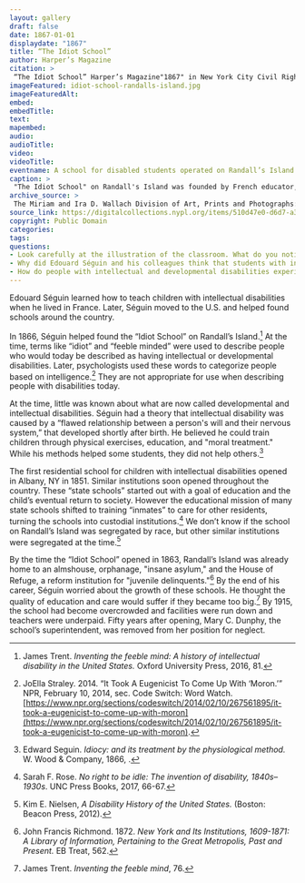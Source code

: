 ```yaml
--- 
layout: gallery
draft: false
date: 1867-01-01
displaydate: "1867"
title: “The Idiot School”
author: Harper’s Magazine
citation: >
 “The Idiot School” Harper’s Magazine"1867" in New York City Civil Rights History Project, Accessed: [Month Day, Year], https://nyccivilrightshistory.org/site-preview/gallery/idiot-school-randalls-island.
imageFeatured: idiot-school-randalls-island.jpg
imageFeaturedAlt: 
embed: 
embedTitle: 
text: 
mapembed: 
audio: 
audioTitle: 
video: 
videoTitle: 
eventname: A school for disabled students operated on Randall’s Island. 
caption: >
 "The Idiot School" on Randall's Island was founded by French educator, Édouard Séguin in 1867. The school was designed for students with intellectual and developmental disabilities.
archive_source: >
 The Miriam and Ira D. Wallach Division of Art, Prints and Photographs: Picture Collection, The New York Public Library. "The idiot school" The New York Public Library Digital Collections. 1867.
source_link: https://digitalcollections.nypl.org/items/510d47e0-d6d7-a3d9-e040-e00a18064a99
copyright: Public Domain
categories: 
tags: 
questions: 
- Look carefully at the illustration of the classroom. What do you notice about who is there and what they are doing? What do you notice about the classroom space? How does it compare to your classrooms today? What questions do you have about this image? 
- Why did Edouard Séguin and his colleagues think that students with intellectual and physical disabilities needed to go to school away from their families and communities? Do you agree with their ideas? 
- How do people with intellectual and developmental disabilities experience school today? How is their experience similar to the school on Randall’s Island? How is it different?
--- 
```


Edouard Séguin learned how to teach children with intellectual disabilities when he lived in France. Later, Séguin moved to the U.S. and helped found schools around the country.

In 1866, Séguin helped found the “Idiot School” on Randall’s Island.[^1] At the time, terms like “idiot” and “feeble minded” were used to describe people who would today be described as having intellectual or developmental disabilities. Later, psychologists used these words to categorize people based on intelligence.[^2] They are not appropriate for use when describing people with disabilities today.

At the time, little was known about what are now called developmental and intellectual disabilities. Séguin had a theory that intellectual disability was caused by a “flawed relationship between a person's will and their nervous system,” that developed shortly after birth. He believed he could train children through physical exercises, education, and "moral treatment." While his methods helped some students, they did not help others.[^3]

The first residential school for children with intellectual disabilities opened in Albany, NY in 1851. Similar institutions soon opened throughout the country.  These “state schools” started out with a goal of education and the child’s eventual return to society. However the educational mission of many state schools shifted to training “inmates” to care for other residents, turning the schools into custodial institutions.[^4] We don’t know if the school on Randall’s Island was segregated by race, but other similar institutions were segregated at the time.[^5]  

By the time the “Idiot School” opened in 1863, Randall’s Island was already home to an almshouse, orphanage, "insane asylum," and the House of Refuge, a reform institution for "juvenile delinquents."[^6] By the end of his career, Séguin worried about the growth of these schools. He thought the quality of education and care would suffer if they became too big.[^7] By 1915, the school had become overcrowded and facilities were run down and teachers were underpaid. Fifty years after opening, Mary C. Dunphy, the school’s superintendent, was removed from her position for neglect.

[^1]: James Trent. *Inventing the feeble mind: A history of intellectual disability in the United States.* Oxford University Press, 2016, 81.

[^2]: JoElla Straley. 2014. “It Took A Eugenicist To Come Up With ‘Moron.’” NPR, February 10, 2014, sec. Code Switch: Word Watch. [https://www.npr.org/sections/codeswitch/2014/02/10/267561895/it-took-a-eugenicist-to-come-up-with-moron](https://www.npr.org/sections/codeswitch/2014/02/10/267561895/it-took-a-eugenicist-to-come-up-with-moron).

[^3]: Edward Seguin. *Idiocy: and its treatment by the physiological method.* W. Wood & Company, 1866, .

[^4]: Sarah F. Rose. *No right to be idle: The invention of disability, 1840s–1930s*. UNC Press Books, 2017, 66-67.

[^5]: Kim E. Nielsen, *A Disability History of the United States.* (Boston: Beacon Press, 2012).

[^6]: John Francis Richmond. 1872. *New York and Its Institutions, 1609-1871: A Library of Information, Pertaining to the Great Metropolis, Past and Present.* EB Treat, 562.

[^7]: James Trent. *Inventing the feeble mind*, 76.
